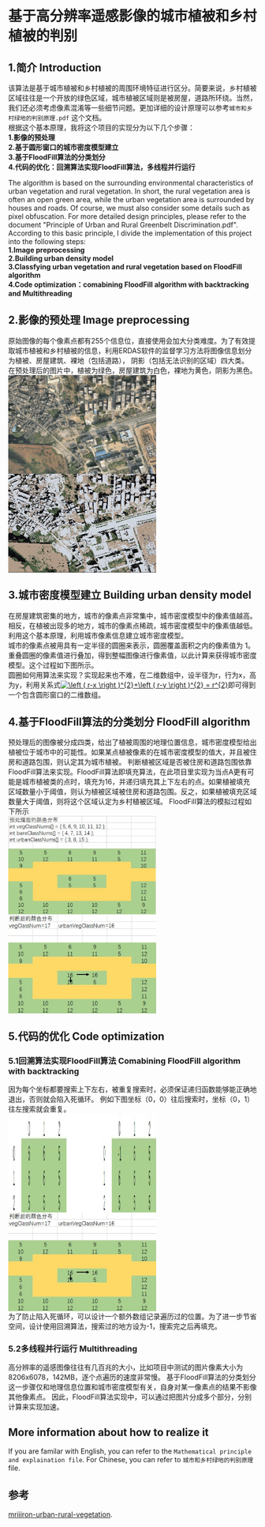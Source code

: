 # 基于高分辨率遥感影像的城市植被和乡村植被的判别 
## 1.简介 Introduction
该算法是基于城市植被和乡村植被的周围环境特征进行区分。简要来说，乡村植被区域往往是一个开放的绿色区域，城市植被区域则是被房屋，道路所环绕。当然，我们还必须考虑像素混淆等一些细节问题。更加详细的设计原理可以参考`城市和乡村绿地的判别原理.pdf` 这个文档。<br />
根据这个基本原理，我将这个项目的实现分为以下几个步骤：<br />
**1.影像的预处理** <br />
**2.基于圆形窗口的城市密度模型建立**<br />
**3.基于FloodFill算法的分类划分**<br />
**4.代码的优化：回溯算法实现FloodFill算法，多线程并行运行**<br />

The algorithm is based on the surrounding environmental characteristics of urban vegetation and rural vegetation. In short, the rural vegetation area is often an open green area, while the urban vegetation area is surrounded by houses and roads. Of course, we must also consider some details such as pixel obfuscation. For more detailed design principles, please refer to the document "Principle of Urban and Rural Greenbelt Discrimination.pdf". <br />
According to this basic principle, I divide the implementation of this project into the following steps:<br />
**1.Image preprocessing** <br />
**2.Building urban density model** <br />
**3.Classfying urban vegetation and rural vegetation based on FloodFill algorithm**<br />
**4.Code optimization：comabining FloodFill algorithm with backtracking and Multithreading**<br />

## 2.影像的预处理 Image preprocessing
原始图像的每个像素点都有255个信息位，直接使用会加大分类难度。为了有效提取城市植被和乡村植被的信息，利用ERDAS软件的监督学习方法将图像信息划分为植被、房屋建筑、裸地（包括道路）， 阴影（包括无法识别的区域）四大类。<br />
在预处理后的图片中，植被为绿色，房屋建筑为白色，裸地为黄色，阴影为黑色。<br />
<img src="https://github.com/tiffanyXiaoqing/Identification-of-urban-vegetation-and-rural-vegetation-/blob/master/images/%E5%8E%9F%E5%A7%8B%E5%9B%BE%E7%89%87.jpg" width = "300" height = "200" alt="原始图片" align=center />  <img src="https://github.com/tiffanyXiaoqing/Identification-of-urban-vegetation-and-rural-vegetation-/blob/master/images/%E9%A2%84%E5%A4%84%E7%90%86%E5%90%8E.PNG" width = "300" height = "200" alt="预处理后图片" align=center />
<br />

## 3.城市密度模型建立 Building urban density model
在房屋建筑密集的地方，城市的像素点非常集中，城市密度模型中的像素值越高。相反，在植被出现多的地方，城市的像素点稀疏，城市密度模型中的像素值越低。利用这个基本原理，利用城市像素信息建立城市密度模型。<br />
城市的像素点被用具有一定半径的圆圈来表示，圆圈覆盖面积之内的像素值为 1。重叠圆圈的像素值进行叠加，得到整幅图像进行像素值，以此计算来获得城市密度模型。这个过程如下图所示。 <br />
圆圈如何用算法来实现？实现起来也不难，在二维数组中，设半径为r，行为x，高为y，利用关系式<a href="https://www.codecogs.com/eqnedit.php?latex=\left&space;(&space;r-x&space;\right&space;)^{2}&plus;\left&space;(&space;r-y&space;\right&space;)^{2}&space;=&space;r^{2}" target="_blank"><img src="https://latex.codecogs.com/gif.latex?\left&space;(&space;r-x&space;\right&space;)^{2}&plus;\left&space;(&space;r-y&space;\right&space;)^{2}&space;=&space;r^{2}" title="\left ( r-x \right )^{2}+\left ( r-y \right )^{2} = r^{2}" /></a>即可得到一个包含圆形窗口的二维数组。

## 4.基于FloodFill算法的分类划分 FloodFill algorithm
预处理后的图像被分成四类，给出了植被周围的地理位置信息，城市密度模型给出植被位于城市中的可能性。如果某点植被像素的在城市密度模型的值大，并且被住房和道路包围，则认定其为城市植被。
判断植被区域是否被住房和道路包围依靠FloodFill算法来实现。FloodFill算法即填充算法，在此项目里实现为当点A更有可能是城市植被类的点时，填充为16，并递归填充其上下左右的点。如果植被填充区域数量小于阈值，则认为植被区域被住房和道路包围。反之，如果植被填充区域数量大于阈值，则将这个区域认定为乡村植被区域。
FloodFill算法的模拟过程如下所示<br />
<img src="https://github.com/tiffanyXiaoqing/Identification-of-urban-vegetation-and-rural-vegetation-/blob/master/images/BeforeFloodFill.jpg" width = "300" height = "200" alt="BeforeFloodFill" align=center />  <img src="https://github.com/tiffanyXiaoqing/Identification-of-urban-vegetation-and-rural-vegetation-/blob/master/images/AfterFloodFill.jpg" width = "300" height = "200" alt="AfterFloodFill" align=center />
<br />
## 5.代码的优化 Code optimization
### 5.1回溯算法实现FloodFill算法 Comabining FloodFill algorithm with backtracking 
因为每个坐标都要搜索上下左右，被重复搜索时，必须保证递归函数能够能正确地退出，否则就会陷入死循环。
例如下图坐标（0，0）往后搜索时，坐标（0，1）往左搜索就会重复。<br />
<img src="https://github.com/tiffanyXiaoqing/Identification-of-urban-vegetation-and-rural-vegetation-/blob/master/images/backtracking.jpg" width = "300" height = "200" alt="BeforeFloodFill" align=center />  <img src="https://github.com/tiffanyXiaoqing/Identification-of-urban-vegetation-and-rural-vegetation-/blob/master/images/AfterFloodFill.jpg" width = "300" height = "200" alt="backtracking" align=center />
<br />
为了防止陷入死循环，可以设计一个额外数组记录遍历过的位置。为了进一步节省空间，设计使用回溯算法，搜索过的地方设为-1，搜索完之后再填充。
### 5.2多线程并行运行 Multithreading
高分辨率的遥感图像往往有几百兆的大小，比如项目中测试的图片像素大小为8206x6078，142MB，逐个点遍历的速度非常慢。
基于FloodFill算法的分类划分这一步骤仅和地理信息位置和城市密度模型有关，自身对某一像素点的结果不影像其他像素点。
因此，FloodFill算法实现中，可以通过把图片分成多个部分，分别计算来实现加速。
## More information about how to realize it
If you are familar with English, you can refer to the `Mathematical principle and explaination file`. For Chinese, you can refer to `城市和乡村绿地的判别原理` file.
## 参考
[mriiiron-urban-rural-vegetation](https://github.com/mriiiron/urban-rural-vegetation).